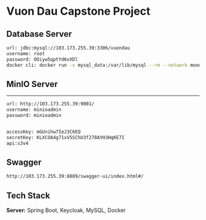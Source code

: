 



# Vuon Dau Capstone Project




## Database Server



```bash
url: jdbc:mysql://103.173.255.39:3306/vuondau
username: root
password: OOiyw5qptYd6xXDl
docker cli: docker run -v mysql_data:/var/lib/mysql --rm --network moodle-network  --name mysql8 -e MYSQL_ROOT_PASSWORD=test -p 3306:3306 -d mysql:8

```
## MinIO Server

****

```bash
url: http://103.173.255.39:9001/
username: minioadmin
password: minioadmin


accessKey: mGUnihw7IeJ3C6EQ
secretKey: KLXCOA4g71xV5SChU3f278AYH3HqKE7I
api:s3v4

```

## Swagger



```bash
http://103.173.255.39:8889/swagger-ui/index.html#/
```

## Tech Stack



**Server:** Spring Boot, Keycloak, MySQL, Docker


